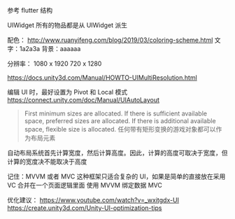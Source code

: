 参考 flutter 结构

UIWidget
所有的物品都是从 UIWidget 派生

配色：
http://www.ruanyifeng.com/blog/2019/03/coloring-scheme.html
文字：1a2a3a
背景：aaaaaa

分辨率：
1080 x 1920
720 x 1280

https://docs.unity3d.com/Manual/HOWTO-UIMultiResolution.html

编辑 UI 时，最好设置为 Pivot 和 Local 模式
https://connect.unity.com/doc/Manual/UIAutoLayout
> First minimum sizes are allocated.
> If there is sufficient available space, preferred sizes are allocated.
> If there is additional available space, flexible size is allocated.
任何带有矩形变换的游戏对象都可以作为布局元素

自动布局系统首先计算宽度，然后计算高度。因此，计算的高度可取决于宽度，但计算的宽度决不能取决于高度

记住：MVVM 或者 MVC 这种框架只适合复杂的 UI，如果是简单的直接放在采用 VC 合并在一个页面逻辑里面
使用 MVVM 绑定数据
MVC 

优化建议：
https://www.youtube.com/watch?v=_wxitgdx-UI
https://create.unity3d.com/Unity-UI-optimization-tips